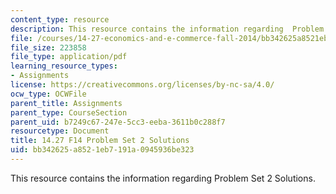 ```yaml
---
content_type: resource
description: This resource contains the information regarding  Problem Set 2 Solutions.
file: /courses/14-27-economics-and-e-commerce-fall-2014/bb342625a8521eb7191a0945936be323_MIT14_27F14_pset2_sol.pdf
file_size: 223858
file_type: application/pdf
learning_resource_types:
- Assignments
license: https://creativecommons.org/licenses/by-nc-sa/4.0/
ocw_type: OCWFile
parent_title: Assignments
parent_type: CourseSection
parent_uid: b7249c67-247e-5cc3-eeba-3611b0c288f7
resourcetype: Document
title: 14.27 F14 Problem Set 2 Solutions
uid: bb342625-a852-1eb7-191a-0945936be323
---
```

This resource contains the information regarding  Problem Set 2 Solutions.